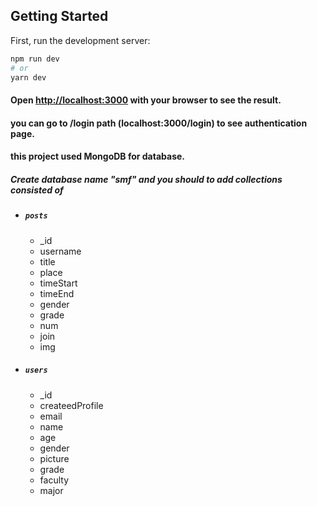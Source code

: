 ## Getting Started

First, run the development server:

```bash
npm run dev
# or
yarn dev
```

#### Open [http://localhost:3000](http://localhost:3000) with your browser to see the result.

#### you can go to /login path (localhost:3000/login) to see authentication page.
#### this project used MongoDB for database.
##### Create database name "smf" and you should to add collections consisted of
- ##### `posts`
  - _id
  - username
  - title
  - place
  - timeStart
  - timeEnd
  - gender
  - grade
  - num
  - join
  - img
- ##### `users`
  - _id
  - createedProfile
  - email
  - name
  - age
  - gender
  - picture
  - grade
  - faculty
  - major
